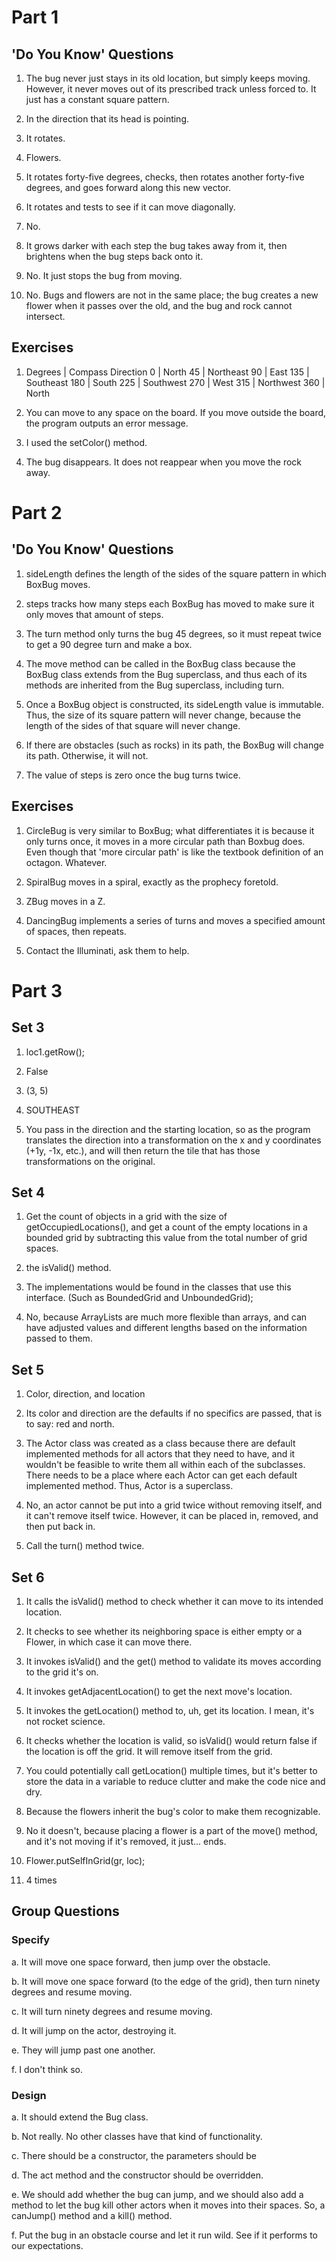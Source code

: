 # Part 1

## 'Do You Know' Questions

1. The bug never just stays in its old location, but simply keeps moving. However, it never moves out of its prescribed track unless forced to. It just has a constant square pattern.

2. In the direction that its head is pointing.

3. It rotates.

4. Flowers.

5. It rotates forty-five degrees, checks, then rotates another forty-five degrees, and goes forward along this new vector. 

6. It rotates and tests to see if it can move diagonally.

7. No.

8. It grows darker with each step the bug takes away from it, then brightens when the bug steps back onto it.

9. No. It just stops the bug from moving.

10. No. Bugs and flowers are not in the same place; the bug creates a new flower when it passes over the old, and the bug and rock cannot intersect.

## Exercises

1. Degrees | Compass Direction
 		 0 | North
		45 | Northeast
		90 | East
	   135 | Southeast
	   180 | South
	   225 | Southwest
	   270 | West
	   315 | Northwest
	   360 | North

2. You can move to any space on the board. If you move outside the board, the program outputs an error message.

3. I used the setColor() method.

4. The bug disappears. It does not reappear when you move the rock away.


# Part 2

## 'Do You Know' Questions

1. sideLength defines the length of the sides of the square pattern in which BoxBug moves.

2. steps tracks how many steps each BoxBug has moved to make sure it only moves that amount of steps.

3. The turn method only turns the bug 45 degrees, so it must repeat twice to get a 90 degree turn and make a box.

4. The move method can be called in the BoxBug class because the BoxBug class extends from the Bug superclass, and thus each of its methods are inherited from the Bug superclass, including turn.

5. Once a BoxBug object is constructed, its sideLength value is immutable. Thus, the size of its square pattern will never change, because the length of the sides of that square will never change.

6. If there are obstacles (such as rocks) in its path, the BoxBug will change its path. Otherwise, it will not. 

7. The value of steps is zero once the bug turns twice.

## Exercises

1. CircleBug is very similar to BoxBug; what differentiates it is because it only turns once, it moves in a more circular path than Boxbug does. Even though that 'more circular path' is like the textbook definition of an octagon. Whatever.

2. SpiralBug moves in a spiral, exactly as the prophecy foretold.

3. ZBug moves in a Z.

4. DancingBug implements a series of turns and moves a specified amount of spaces, then repeats.

5. Contact the Illuminati, ask them to help.

# Part 3

## Set 3

1. loc1.getRow();

2. False

3. (3, 5)

4. SOUTHEAST

5. You pass in the direction and the starting location, so as the program translates the direction into a transformation on the x and y coordinates (+1y, -1x, etc.), and will then return the tile that has those transformations on the original.

## Set 4

1. Get the count of objects in a grid with the size of getOccupiedLocations(), and get a count of the empty locations in a bounded grid by subtracting this value from the total number of grid spaces.

2. the isValid() method.

3. The implementations would be found in the classes that use this interface. (Such as BoundedGrid and UnboundedGrid);

4. No, because ArrayLists are much more flexible than arrays, and can have adjusted values and different lengths based on the information passed to them.

## Set 5

1. Color, direction, and location

2. Its color and direction are the defaults if no specifics are passed, that is to say: red and north.

3. The Actor class was created as a class because there are default implemented methods for all actors that they need to have, and it wouldn't be feasible to write them all within each of the subclasses. There needs to be a place where each Actor can get each default implemented method. Thus, Actor is a superclass.

4. No, an actor cannot be put into a grid twice without removing itself, and it can't remove itself twice. However, it can be placed in, removed, and then put back in.

5. Call the turn() method twice.

## Set 6

1. It calls the isValid() method to check whether it can move to its intended location.

2. It checks to see whether its neighboring space is either empty or a Flower, in which case it can move there.

3. It invokes isValid() and the get() method to validate its moves according to the grid it's on.

4. It invokes getAdjacentLocation() to get the next move's location.

5. It invokes the getLocation() method to, uh, get its location. I mean, it's not rocket science.

6. It checks whether the location is valid, so isValid() would return false if the location is off the grid. It will remove itself from the grid.

7. You could potentially call getLocation() multiple times, but it's better to store the data in a variable to reduce clutter and make the code nice and dry.

8. Because the flowers inherit the bug's color to make them recognizable.

9. No it doesn't, because placing a flower is a part of the move() method, and it's not moving if it's removed, it just... ends.

10. Flower.putSelfInGrid(gr, loc);

11. 4 times

## Group Questions

### Specify

a. It will move one space forward, then jump over the obstacle.

b. It will move one space forward (to the edge of the grid), then turn ninety degrees and resume moving.

c. It will turn ninety degrees and resume moving.

d. It will jump on the actor, destroying it.

e. They will jump past one another.

f. I don't think so.

### Design

a. It should extend the Bug class.

b. Not really. No other classes have that kind of functionality.

c. There should be a constructor, the parameters should be

d. The act method and the constructor should be overridden.

e. We should add whether the bug can jump, and we should also add a method to let the bug kill other actors when it moves into their spaces. So, a canJump() method and a kill() method.

f. Put the bug in an obstacle course and let it run wild. See if it performs to our expectations.

